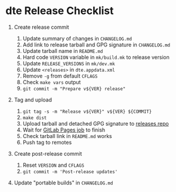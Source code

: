 dte Release Checklist
=====================

1. Create release commit
   1. Update summary of changes in `CHANGELOG.md`
   2. Add link to release tarball and GPG signature in `CHANGELOG.md`
   3. Update tarball name in `README.md`
   4. Hard code `VERSION` variable in `mk/build.mk` to release version
   5. Update `RELEASE_VERSIONS` in `mk/dev.mk`
   5. Update `<releases>` in `dte.appdata.xml`
   6. Remove `-g` from default `CFLAGS`
   7. Check `make vars` output
   8. `git commit -m "Prepare v${VER} release"`

2. Tag and upload
   1. `git tag -s -m "Release v${VER}" v${VER} ${COMMIT}`
   2. `make dist`
   3. Upload tarball and detached GPG signature to [releases repo]
   4. Wait for [GitLab Pages job] to finish
   5. Check tarball link in `README.md` works
   6. Push tag to remotes

3. Create post-release commit
   1. Reset `VERSION` and `CFLAGS`
   2. `git commit -m 'Post-release updates'`

4. Update "portable builds" in `CHANGELOG.md`


[releases repo]: https://gitlab.com/craigbarnes/craigbarnes.gitlab.io/-/tree/master/public/dist/dte
[GitLab Pages job]: https://gitlab.com/craigbarnes/craigbarnes.gitlab.io/-/pipelines

